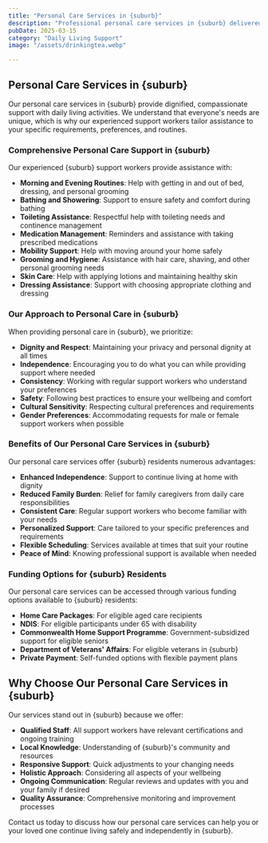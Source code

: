 ```yaml
---
title: "Personal Care Services in {suburb}"
description: "Professional personal care services in {suburb} delivered by compassionate support workers. Our trained staff provide dignified assistance with daily activities, hygiene, and personal routines to enhance your quality of life and independence."
pubDate: 2025-03-15
category: "Daily Living Support"
image: "/assets/drinkingtea.webp"

---
```


## Personal Care Services in {suburb}

Our personal care services in {suburb} provide dignified, compassionate support with daily living activities. We understand that everyone's needs are unique, which is why our experienced support workers tailor assistance to your specific requirements, preferences, and routines.

### Comprehensive Personal Care Support in {suburb}

Our experienced {suburb} support workers provide assistance with:

- **Morning and Evening Routines**: Help with getting in and out of bed, dressing, and personal grooming
- **Bathing and Showering**: Support to ensure safety and comfort during bathing
- **Toileting Assistance**: Respectful help with toileting needs and continence management
- **Medication Management**: Reminders and assistance with taking prescribed medications
- **Mobility Support**: Help with moving around your home safely
- **Grooming and Hygiene**: Assistance with hair care, shaving, and other personal grooming needs
- **Skin Care**: Help with applying lotions and maintaining healthy skin
- **Dressing Assistance**: Support with choosing appropriate clothing and dressing

### Our Approach to Personal Care in {suburb}

When providing personal care in {suburb}, we prioritize:

- **Dignity and Respect**: Maintaining your privacy and personal dignity at all times
- **Independence**: Encouraging you to do what you can while providing support where needed
- **Consistency**: Working with regular support workers who understand your preferences
- **Safety**: Following best practices to ensure your wellbeing and comfort
- **Cultural Sensitivity**: Respecting cultural preferences and requirements
- **Gender Preferences**: Accommodating requests for male or female support workers when possible

### Benefits of Our Personal Care Services in {suburb}

Our personal care services offer {suburb} residents numerous advantages:

- **Enhanced Independence**: Support to continue living at home with dignity
- **Reduced Family Burden**: Relief for family caregivers from daily care responsibilities
- **Consistent Care**: Regular support workers who become familiar with your needs
- **Personalized Support**: Care tailored to your specific preferences and requirements
- **Flexible Scheduling**: Services available at times that suit your routine
- **Peace of Mind**: Knowing professional support is available when needed

### Funding Options for {suburb} Residents

Our personal care services can be accessed through various funding options available to {suburb} residents:

- **Home Care Packages**: For eligible aged care recipients
- **NDIS**: For eligible participants under 65 with disability
- **Commonwealth Home Support Programme**: Government-subsidized support for eligible seniors
- **Department of Veterans' Affairs**: For eligible veterans in {suburb}
- **Private Payment**: Self-funded options with flexible payment plans

## Why Choose Our Personal Care Services in {suburb}

Our services stand out in {suburb} because we offer:

- **Qualified Staff**: All support workers have relevant certifications and ongoing training
- **Local Knowledge**: Understanding of {suburb}'s community and resources
- **Responsive Support**: Quick adjustments to your changing needs
- **Holistic Approach**: Considering all aspects of your wellbeing
- **Ongoing Communication**: Regular reviews and updates with you and your family if desired
- **Quality Assurance**: Comprehensive monitoring and improvement processes

Contact us today to discuss how our personal care services can help you or your loved one continue living safely and independently in {suburb}. 